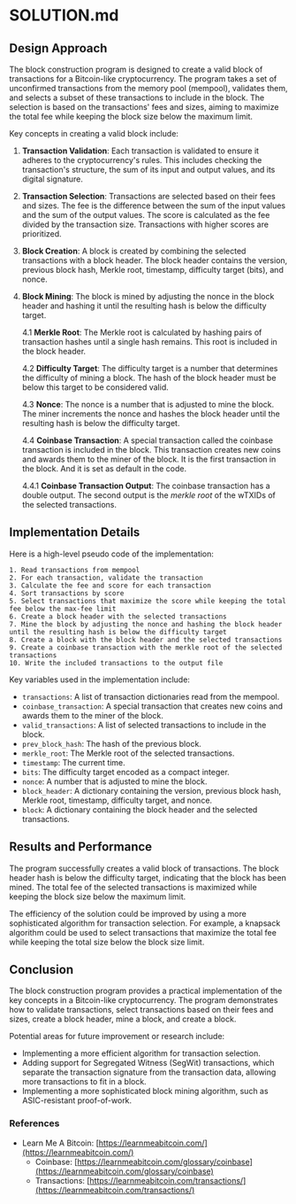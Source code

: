 # SOLUTION.md

## Design Approach

The block construction program is designed to create a valid block of transactions for a Bitcoin-like cryptocurrency. The program takes a set of unconfirmed transactions from the memory pool (mempool), validates them, and selects a subset of these transactions to include in the block. The selection is based on the transactions' fees and sizes, aiming to maximize the total fee while keeping the block size below the maximum limit.

Key concepts in creating a valid block include:

1. **Transaction Validation**: Each transaction is validated to ensure it adheres to the cryptocurrency's rules. This includes checking the transaction's structure, the sum of its input and output values, and its digital signature.

2. **Transaction Selection**: Transactions are selected based on their fees and sizes. The fee is the difference between the sum of the input values and the sum of the output values. The score is calculated as the fee divided by the transaction size. Transactions with higher scores are prioritized.

3. **Block Creation**: A block is created by combining the selected transactions with a block header. The block header contains the version, previous block hash, Merkle root, timestamp, difficulty target (bits), and nonce.

4. **Block Mining**: The block is mined by adjusting the nonce in the block header and hashing it until the resulting hash is below the difficulty target.

    4.1 **Merkle Root**: The Merkle root is calculated by hashing pairs of transaction hashes until a single hash remains. This root is included in the block header.   

    4.2 **Difficulty Target**: The difficulty target is a number that determines the difficulty of mining a block. The hash of the block header must be below this target to be considered valid.

    4.3 **Nonce**: The nonce is a number that is adjusted to mine the block. The miner increments the nonce and hashes the block header until the resulting hash is below the difficulty target.

    4.4 **Coinbase Transaction**: A special transaction called the coinbase transaction is included in the block. This transaction creates new coins and awards them to the miner of the block. It is the first transaction in the block.
    And it is set as default in the code.

    4.4.1 **Coinbase Transaction Output**: The coinbase transaction has a double output. The second output is the *merkle root* of the wTXIDs of the selected transactions.

## Implementation Details

Here is a high-level pseudo code of the implementation:

```
1. Read transactions from mempool
2. For each transaction, validate the transaction
3. Calculate the fee and score for each transaction
4. Sort transactions by score
5. Select transactions that maximize the score while keeping the total fee below the max-fee limit
6. Create a block header with the selected transactions
7. Mine the block by adjusting the nonce and hashing the block header until the resulting hash is below the difficulty target
8. Create a block with the block header and the selected transactions
9. Create a coinbase transaction with the merkle root of the selected transactions
10. Write the included transactions to the output file
```

Key variables used in the implementation include:

- `transactions`: A list of transaction dictionaries read from the mempool.
- `coinbase_transaction`: A special transaction that creates new coins and awards them to the miner of the block.
- `valid_transactions`: A list of selected transactions to include in the block.
- `prev_block_hash`: The hash of the previous block.
- `merkle_root`: The Merkle root of the selected transactions.
- `timestamp`: The current time.
- `bits`: The difficulty target encoded as a compact integer.
- `nonce`: A number that is adjusted to mine the block.
- `block_header`: A dictionary containing the version, previous block hash, Merkle root, timestamp, difficulty target, and nonce.
- `block`: A dictionary containing the block header and the selected transactions.

## Results and Performance

The program successfully creates a valid block of transactions. The block header hash is below the difficulty target, indicating that the block has been mined. The total fee of the selected transactions is maximized while keeping the block size below the maximum limit.

The efficiency of the solution could be improved by using a more sophisticated algorithm for transaction selection. For example, a knapsack algorithm could be used to select transactions that maximize the total fee while keeping the total size below the block size limit.

## Conclusion

The block construction program provides a practical implementation of the key concepts in a Bitcoin-like cryptocurrency. The program demonstrates how to validate transactions, select transactions based on their fees and sizes, create a block header, mine a block, and create a block.

Potential areas for future improvement or research include:

- Implementing a more efficient algorithm for transaction selection.
- Adding support for Segregated Witness (SegWit) transactions, which separate the transaction signature from the transaction data, allowing more transactions to fit in a block.
- Implementing a more sophisticated block mining algorithm, such as ASIC-resistant proof-of-work.

### References

- Learn Me A Bitcoin: [https://learnmeabitcoin.com/](https://learnmeabitcoin.com/)
    - Coinbase: [https://learnmeabitcoin.com/glossary/coinbase](https://learnmeabitcoin.com/glossary/coinbase)
    - Transactions: [https://learnmeabitcoin.com/transactions/](https://learnmeabitcoin.com/transactions/)

